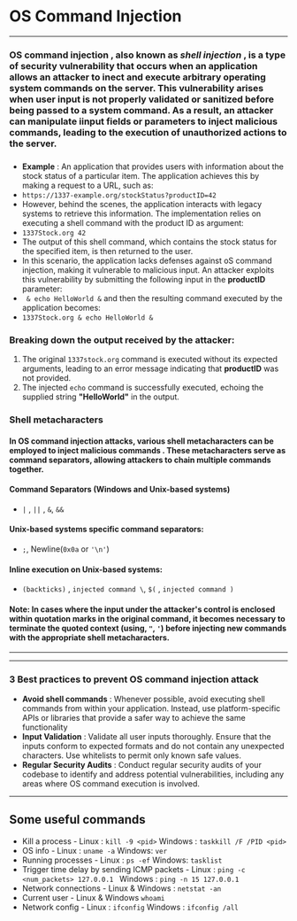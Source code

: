 # OS Command Injection
***
### OS command injection , also known as ***shell injection*** , is a type of security vulnerability that occurs when an application allows an attacker to inect and execute arbitrary operating system commands on the server. This vulnerability arises when user input is not properly validated or sanitized before being passed to a system command. As a result, an attacker can manipulate iinput fields or parameters to inject malicious commands, leading to the execution of unauthorized actions to the server.
###
* **Example** : An application that provides users with information about the stock status of a particular item. The application achieves this by making a request to a URL, such as:
* `https://1337-example.org/stockStatus?productID=42`
* However, behind the scenes, the application interacts with legacy systems to retrieve this information. The implementation relies on executing a shell command with the product ID as argument:
* `1337Stock.org 42`
* The output of this shell command, which contains the stock status for the specified item, is then returned to the user.
* In this scenario, the application lacks defenses against oS command injection, making it vulnerable to malicious input. An attacker exploits this vulnerability by submitting the following input in the **productID** parameter:
* ` & echo HelloWorld &` and then the resulting command executed by the application becomes:
* `1337Stock.org & echo HelloWorld & `
### **Breaking down the output received by the attacker**:
1. The original `1337stock.org` command is executed without its expected arguments, leading to an error message indicating that **productID** was not provided.
2. The injected `echo` command is successfully executed, echoing the supplied string **"HelloWorld"** in the output.
### Shell metacharacters
#### In OS command injection attacks, various shell metacharacters can be employed to inject malicious commands . These metacharacters serve as command separators, allowing attackers to chain multiple commands together.
#### Command Separators (**Windows and Unix-based systems**)
* `|` , `||` , `&`, `&&`
#### Unix-based systems specific command separators:
* `;`, Newline(`0x0a` or `'\n'`)
#### Inline execution on Unix-based systems:
* `(backticks)` , ` injected command \ `, `$(` , `injected command )`
#### Note: In cases where the input under the attacker's control is enclosed within quotation marks in the original command, it becomes necessary to terminate the quoted context (using, `"`, `'`) before injecting new commands with the appropriate shell metacharacters.
***

***
### 3 Best practices to prevent OS command injection attack
* **Avoid shell commands** : Whenever possible, avoid executing shell commands from within your application. Instead, use platform-specific APIs or libraries that provide a safer way to achieve the same functionality
* **Input Validation** : Validate all user inputs thoroughly. Ensure that the inputs conform to expected formats and do not contain any unexpected characters. Use whitelists to permit only known safe values.
* **Regular Security Audits** : Conduct regular security audits of your codebase to identify and address potential vulnerabilities, including any areas where OS command execution is involved.
***
## Some useful commands
* Kill a process - Linux : `kill -9 <pid>`  Windows : `taskkill /F /PID <pid>`
* OS info - Linux : `uname -a`  Windows: `ver`    
* Running processes - Linux : `ps -ef`  Windows: `tasklist`
* Trigger time delay by sending ICMP packets - Linux : `ping -c <num_packets> 127.0.0.1 ` Windows : `ping -n 15 127.0.0.1`
* Network connections - Linux & Windows : `netstat -an`
* Current user - Linux & Windows `whoami`
* Network config - Linux : `ifconfig`  Windows : `ifconfig /all`